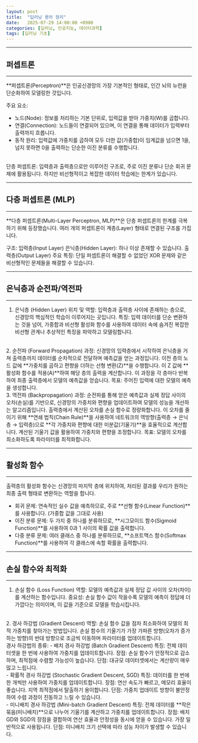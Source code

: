 ```yaml
---
layout: post
title:  "딥러닝 용어 정리"
date:   2025-07-29 14:00:00 +0900
categories: [딥러닝, 인공지능, 데이터과학]
tags: [딥러닝 기초]
---
```


------

## 퍼셉트론

---

**퍼셉트론(Perceptron)**은 인공신경망의 가장 기본적인 형태로, 인간 뇌의 뉴런을 단순화하여 모델링한 것입니다.

주요 요소:
- 노드(Node): 정보를 처리하는 기본 단위로, 입력값을 받아 가중치(W)를 곱합니다.
- 연결(Connection): 노드들이 연결되어 있으며, 이 연결을 통해 데이터가 입력부터 출력까지 흐릅니다.
- 동작 원리: 입력값에 가중치를 곱하여 모두 더한 값(가중합)이 임계값을 넘으면 1을, 넘지 못하면 0을 출력하는 단순한 이진 분류를 수행합니다.
<br>
단층 퍼셉트론: 입력층과 출력층으로만 이루어진 구조로, 주로 이진 분류나 단순 회귀 문제에 활용됩니다. 하지만 비선형적이고 복잡한 데이터 학습에는 한계가 있습니다.

---

## 다층 퍼셉트론 (MLP)

---

**다층 퍼셉트론(Multi-Layer Perceptron, MLP)**은 단층 퍼셉트론의 한계를 극복하기 위해 등장했습니다. 여러 개의 퍼셉트론이 계층(Layer) 형태로 연결된 구조를 가집니다.

구조:
입력층(Input Layer)
은닉층(Hidden Layer): 하나 이상 존재할 수 있습니다.
출력층(Output Layer)
주요 특징: 단일 퍼셉트론이 해결할 수 없었던 XOR 문제와 같은 비선형적인 문제들을 해결할 수 있습니다.

---

## 은닉층과 순전파/역전파

---

1. 은닉층 (Hidden Layer)
위치 및 역할: 입력층과 출력층 사이에 존재하는 층으로, 신경망의 핵심적인 학습이 이루어지는 곳입니다.
특징: 입력 데이터를 단순 변환하는 것을 넘어, 가중합과 비선형 활성화 함수를 사용하여 데이터 속에 숨겨진 복잡한 비선형 관계나 추상적인 특징을 파악하고 모델링합니다.
<br>
2. 순전파 (Forward Propagation)
과정: 신경망의 입력층에서 시작하여 은닉층을 거쳐 출력층까지 데이터를 순차적으로 전달하며 예측값을 얻는 과정입니다.
이전 층의 노드 값에 **가중치를 곱하고 편향을 더하는 선형 변환(Z)**을 수행합니다.
이 Z 값에 **활성화 함수를 적용(A)**하여 해당 층의 출력을 계산합니다.
이 과정을 각 층마다 반복하여 최종 출력층에서 모델의 예측값을 얻습니다.
목표: 주어진 입력에 대한 모델의 예측을 생성합니다.
<br>
3. 역전파 (Backpropagation)
과정: 순전파를 통해 얻은 예측값과 실제 정답 사이의 오차(손실)를 기반으로, 신경망의 가중치와 편향을 업데이트하여 모델의 성능을 개선하는 알고리즘입니다.
출력층에서 계산된 오차를 손실 함수로 정량화합니다.
이 오차를 줄이기 위해 **연쇄 법칙(Chain Rule)**을 사용하여 네트워크의 역방향(출력층 → 은닉층 → 입력층)으로 **각 가중치와 편향에 대한 미분값(기울기)**을 효율적으로 계산합니다.
계산된 기울기 값을 활용하여 가중치와 편향을 조정합니다.
목표: 모델의 오차를 최소화하도록 파라미터를 최적화합니다.

---

## 활성화 함수

---

출력층의 활성화 함수는 신경망의 마지막 층에 위치하여, 처리된 결과를 우리가 원하는 최종 출력 형태로 변환하는 역할을 합니다.

- 회귀 문제: 
연속적인 실수 값을 예측하므로, 주로 **선형 함수(Linear Function)**를 사용합니다. (가중합 값을 그대로 사용)
- 이진 분류 문제: 
두 가지 중 하나를 분류하므로, **시그모이드 함수(Sigmoid Function)**를 사용하여 0과 1 사이의 확률 값을 출력합니다.
- 다중 분류 문제: 
여러 클래스 중 하나를 분류하므로, **소프트맥스 함수(Softmax Function)**를 사용하여 각 클래스에 속할 확률을 출력합니다.

----

## 손실 함수와 최적화

---

1. 손실 함수 (Loss Function)
역할: 모델의 예측값과 실제 정답 값 사이의 오차(차이)를 계산하는 함수입니다.
중요성: 손실 함수 값이 작을수록 모델의 예측이 정답에 더 가깝다는 의미이며, 이 값을 기준으로 모델을 학습시킵니다.
<br>
2. 경사 하강법 (Gradient Descent)
역할: 손실 함수 값을 점차 최소화하여 모델의 최적 가중치를 찾아가는 방법입니다. 손실 함수의 기울기가 가장 가파른 방향(오차가 증가하는 방향)의 반대 방향으로 조금씩 이동하며 파라미터를 업데이트합니다.
<br>
경사 하강법의 종류:
- 배치 경사 하강법 (Batch Gradient Descent)
특징: 전체 데이터셋을 한 번에 사용하여 가중치를 업데이트합니다.
장점: 손실 함수가 안정적으로 감소하며, 최적점에 수렴할 가능성이 높습니다.
단점: 대규모 데이터셋에서는 계산량이 매우 많고 느립니다.
<br>
- 확률적 경사 하강법 (Stochastic Gradient Descent, SGD)
특징: 데이터를 한 번에 한 개씩만 사용하여 가중치를 업데이트합니다.
장점: 연산 속도가 빠르고, 메모리 효율이 좋습니다. 지역 최적점에서 탈출하기 용이합니다.
단점: 가중치 업데이트 방향이 불안정하여 수렴 과정이 진동하고 느릴 수 있습니다.
<br>
- 미니배치 경사 하강법 (Mini-batch Gradient Descent)
특징: 전체 데이터를 **작은 묶음(미니배치)**으로 나누어 기울기를 계산하고 가중치를 업데이트합니다.
장점: 배치 GD와 SGD의 장점을 결합하여 연산 효율과 안정성을 동시에 얻을 수 있습니다. 가장 일반적으로 사용됩니다.
단점: 미니배치 크기 선택에 따라 성능 차이가 발생할 수 있습니다.